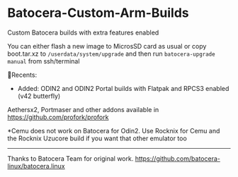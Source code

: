 # Batocera-Custom-Arm-Builds
Custom Batocera builds with extra features enabled

You can either flash a new image to MicrosSD card as usual or copy boot.tar.xz to `/userdata/system/upgrade` and then run `batocera-upgrade manual` from ssh/terminal

🚀Recents:
* Added: ODIN2 and ODIN2 Portal builds with Flatpak and RPCS3 enabled (v42 butterfly)

Aethersx2, Portmaser and other addons available in https://github.com/profork/profork

*Cemu does not work on Batocera for Odin2.  Use Rocknix for Cemu and the Rocknix Uzucore build if you want that other emulator too


----

Thanks to Batocera Team for original work. https://github.com/batocera-linux/batocera.linux
